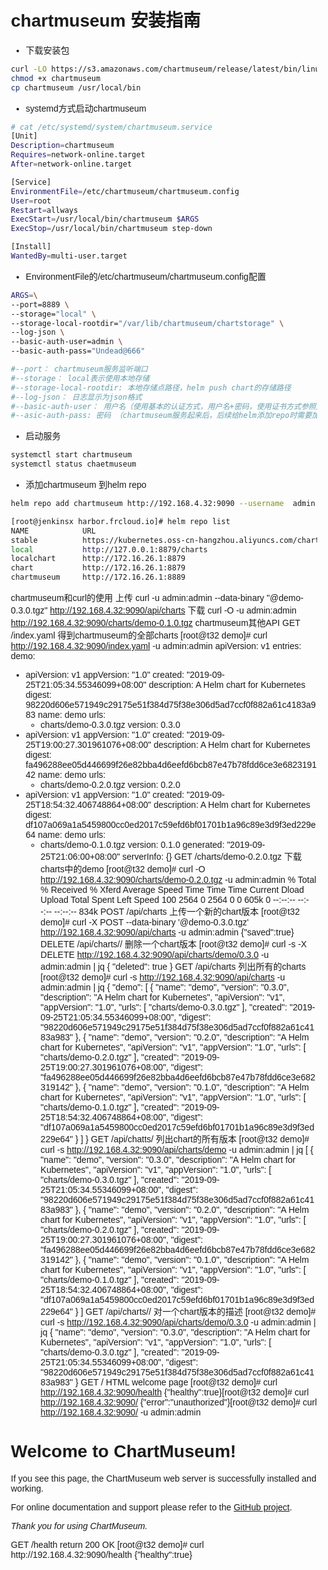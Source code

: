 # chartmuseum 安装指南





+ 下载安装包
``` bash
curl -LO https://s3.amazonaws.com/chartmuseum/release/latest/bin/linux/amd64/chartmuseum
chmod +x chartmuseum
cp chartmuseum /usr/local/bin
```

+ systemd方式启动chartmuseum

``` bash
# cat /etc/systemd/system/chartmuseum.service
[Unit]
Description=chartmuseum
Requires=network-online.target
After=network-online.target

[Service]
EnvironmentFile=/etc/chartmuseum/chartmuseum.config
User=root
Restart=allways
ExecStart=/usr/local/bin/chartmuseum $ARGS
ExecStop=/usr/local/bin/chartmuseum step-down

[Install]
WantedBy=multi-user.target
```

+ EnvironmentFile的/etc/chartmuseum/chartmuseum.config配置

``` bash
ARGS=\
--port=8889 \
--storage="local" \
--storage-local-rootdir="/var/lib/chartmuseum/chartstorage" \
--log-json \
--basic-auth-user=admin \
--basic-auth-pass="Undead@666"

#--port： chartmuseum服务监听端口
#--storage： local表示使用本地存储
#--storage-local-rootdir: 本地存储点路径，helm push chart的存储路径
#--log-json： 日志显示为json格式
#--basic-auth-user： 用户名（使用基本的认证方式，用户名+密码，使用证书方式参照点我)
#--asic-auth-pass: 密码 （chartmuseum服务起来后，后续给helm添加repo时需要加上--username xxx --password ***）
```
+ 启动服务
``` bash
systemctl start chartmuseum
systemctl status chaetmuseum
```
+ 添加chartmuseum 到helm repo
``` bash
helm repo add chartmuseum http://192.168.4.32:9090 --username  admin --password  admin

[root@jenkinsx harbor.frcloud.io]# helm repo list
NAME            URL                                                   
stable          https://kubernetes.oss-cn-hangzhou.aliyuncs.com/charts
local           http://127.0.0.1:8879/charts                          
localchart      http://172.16.26.1:8879                               
chart           http://172.16.26.1:8879                               
chartmuseum     http://172.16.26.1:8889 
```


chartmuseum和curl的使用
上传
curl -u admin:admin  --data-binary "@demo-0.3.0.tgz" http://192.168.4.32:9090/api/charts
下载
curl -O   -u admin:admin http://192.168.4.32:9090/charts/demo-0.1.0.tgz
chartmuseum其他API
GET /index.yaml 得到chartmuseum的全部charts
[root@t32 demo]# curl http://192.168.4.32:9090/index.yaml -u admin:admin
apiVersion: v1
entries:
  demo:
  - apiVersion: v1
    appVersion: "1.0"
    created: "2019-09-25T21:05:34.55346099+08:00"
    description: A Helm chart for Kubernetes
    digest: 98220d606e571949c29175e51f384d75f38e306d5ad7ccf0f882a61c4183a983
    name: demo
    urls:
    - charts/demo-0.3.0.tgz
    version: 0.3.0
  - apiVersion: v1
    appVersion: "1.0"
    created: "2019-09-25T19:00:27.301961076+08:00"
    description: A Helm chart for Kubernetes
    digest: fa496288ee05d446699f26e82bba4d6eefd6bcb87e47b78fdd6ce3e682319142
    name: demo
    urls:
    - charts/demo-0.2.0.tgz
    version: 0.2.0
  - apiVersion: v1
    appVersion: "1.0"
    created: "2019-09-25T18:54:32.406748864+08:00"
    description: A Helm chart for Kubernetes
    digest: df107a069a1a5459800cc0ed2017c59efd6bf01701b1a96c89e3d9f3ed229e64
    name: demo
    urls:
    - charts/demo-0.1.0.tgz
    version: 0.1.0
generated: "2019-09-25T21:06:00+08:00"
serverInfo: {}
GET /charts/demo-0.2.0.tgz 下载charts中的demo
[root@t32 demo]# curl -O http://192.168.4.32:9090/charts/demo-0.2.0.tgz -u admin:admin
  % Total    % Received % Xferd  Average Speed   Time    Time     Time  Current
                                 Dload  Upload   Total   Spent    Left  Speed
100  2564    0  2564    0     0   605k      0 --:--:-- --:--:-- --:--:--  834k
POST /api/charts 上传一个新的chart版本
[root@t32 demo]# curl -X POST  --data-binary '@demo-0.3.0.tgz'  http://192.168.4.32:9090/api/charts -u admin:admin
{"saved":true}
DELETE /api/charts/<name>/<version> 删除一个chart版本
[root@t32 demo]# curl  -s -X DELETE  http://192.168.4.32:9090/api/charts/demo/0.3.0  -u admin:admin | jq
{
  "deleted": true
}
GET /api/charts 列出所有的charts
[root@t32 demo]# curl -s  http://192.168.4.32:9090/api/charts -u admin:admin | jq
{
  "demo": [
    {
      "name": "demo",
      "version": "0.3.0",
      "description": "A Helm chart for Kubernetes",
      "apiVersion": "v1",
      "appVersion": "1.0",
      "urls": [
        "charts/demo-0.3.0.tgz"
      ],
      "created": "2019-09-25T21:05:34.55346099+08:00",
      "digest": "98220d606e571949c29175e51f384d75f38e306d5ad7ccf0f882a61c4183a983"
    },
    {
      "name": "demo",
      "version": "0.2.0",
      "description": "A Helm chart for Kubernetes",
      "apiVersion": "v1",
      "appVersion": "1.0",
      "urls": [
        "charts/demo-0.2.0.tgz"
      ],
      "created": "2019-09-25T19:00:27.301961076+08:00",
      "digest": "fa496288ee05d446699f26e82bba4d6eefd6bcb87e47b78fdd6ce3e682319142"
    },
    {
      "name": "demo",
      "version": "0.1.0",
      "description": "A Helm chart for Kubernetes",
      "apiVersion": "v1",
      "appVersion": "1.0",
      "urls": [
        "charts/demo-0.1.0.tgz"
      ],
      "created": "2019-09-25T18:54:32.406748864+08:00",
      "digest": "df107a069a1a5459800cc0ed2017c59efd6bf01701b1a96c89e3d9f3ed229e64"
    }
  ]
}
GET /api/chatts/<name> 列出chart的所有版本
[root@t32 demo]# curl -s  http://192.168.4.32:9090/api/charts/demo -u admin:admin | jq
[
  {
    "name": "demo",
    "version": "0.3.0",
    "description": "A Helm chart for Kubernetes",
    "apiVersion": "v1",
    "appVersion": "1.0",
    "urls": [
      "charts/demo-0.3.0.tgz"
    ],
    "created": "2019-09-25T21:05:34.55346099+08:00",
    "digest": "98220d606e571949c29175e51f384d75f38e306d5ad7ccf0f882a61c4183a983"
  },
  {
    "name": "demo",
    "version": "0.2.0",
    "description": "A Helm chart for Kubernetes",
    "apiVersion": "v1",
    "appVersion": "1.0",
    "urls": [
      "charts/demo-0.2.0.tgz"
    ],
    "created": "2019-09-25T19:00:27.301961076+08:00",
    "digest": "fa496288ee05d446699f26e82bba4d6eefd6bcb87e47b78fdd6ce3e682319142"
  },
  {
    "name": "demo",
    "version": "0.1.0",
    "description": "A Helm chart for Kubernetes",
    "apiVersion": "v1",
    "appVersion": "1.0",
    "urls": [
      "charts/demo-0.1.0.tgz"
    ],
    "created": "2019-09-25T18:54:32.406748864+08:00",
    "digest": "df107a069a1a5459800cc0ed2017c59efd6bf01701b1a96c89e3d9f3ed229e64"
  }
]
GET /api/charts/<name>/<version> 对一个chart版本的描述
[root@t32 demo]# curl -s  http://192.168.4.32:9090/api/charts/demo/0.3.0 -u admin:admin | jq
{
  "name": "demo",
  "version": "0.3.0",
  "description": "A Helm chart for Kubernetes",
  "apiVersion": "v1",
  "appVersion": "1.0",
  "urls": [
    "charts/demo-0.3.0.tgz"
  ],
  "created": "2019-09-25T21:05:34.55346099+08:00",
  "digest": "98220d606e571949c29175e51f384d75f38e306d5ad7ccf0f882a61c4183a983"
}
GET / HTML welcome page
[root@t32 demo]# curl  http://192.168.4.32:9090/health
{"healthy":true}[root@t32 demo]# curl  http://192.168.4.32:9090/
{"error":"unauthorized"}[root@t32 demo]# curl  http://192.168.4.32:9090/ -u admin:admin
<!DOCTYPE html>
<html>
<head>
<title>Welcome to ChartMuseum!</title>
<style>
    body {
        width: 35em;
        margin: 0 auto;
        font-family: Tahoma, Verdana, Arial, sans-serif;
    }
</style>
</head>
<body>
<h1>Welcome to ChartMuseum!</h1>
<p>If you see this page, the ChartMuseum web server is successfully installed and
working.</p>

<p>For online documentation and support please refer to the
<a href="https://github.com/helm/chartmuseum">GitHub project</a>.<br/>

<p><em>Thank you for using ChartMuseum.</em></p>
</body>
</html>
GET /health return 200 OK
[root@t32 demo]# curl  http://192.168.4.32:9090/health
{"healthy":true}
